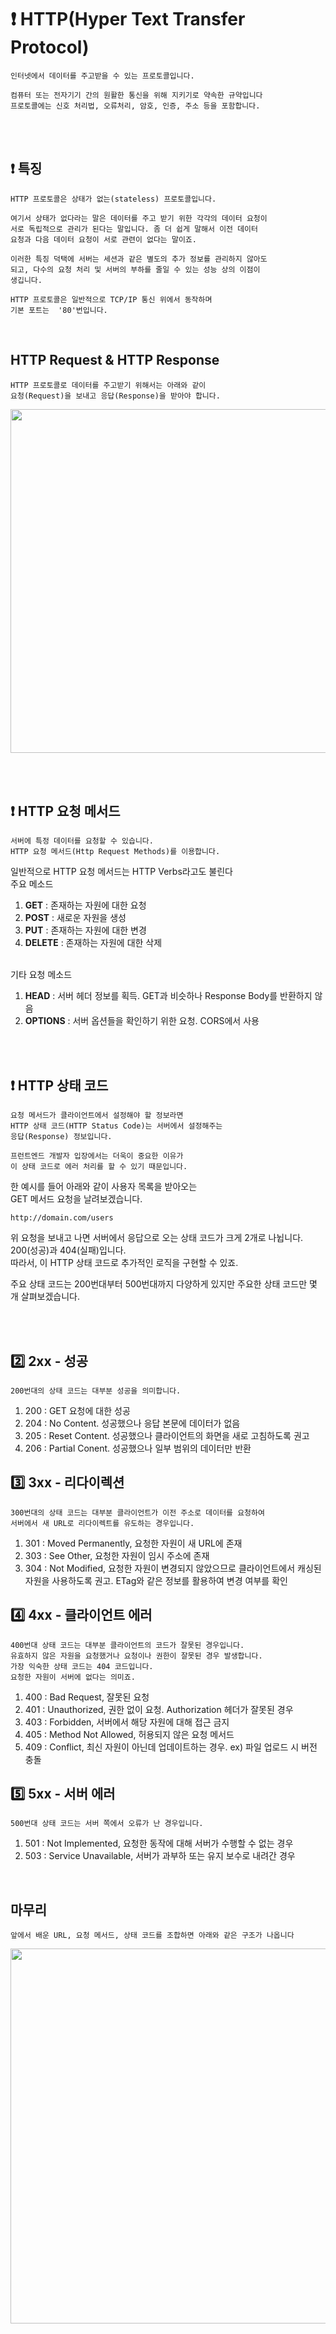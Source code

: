 # :exclamation: HTTP(Hyper Text Transfer Protocol)

```
인터넷에서 데이터를 주고받을 수 있는 프로토콜입니다. 

컴퓨터 또는 전자기기 간의 원활한 통신을 위해 지키기로 약속한 규약입니다
프로토콜에는 신호 처리법, 오류처리, 암호, 인증, 주소 등을 포함합니다.
```
<br><br>

## :exclamation: **특징**

```
HTTP 프로토콜은 상태가 없는(stateless) 프로토콜입니다. 

여기서 상태가 없다라는 말은 데이터를 주고 받기 위한 각각의 데이터 요청이
서로 독립적으로 관리가 된다는 말입니다. 좀 더 쉽게 말해서 이전 데이터
요청과 다음 데이터 요청이 서로 관련이 없다는 말이죠.

이러한 특징 덕택에 서버는 세션과 같은 별도의 추가 정보를 관리하지 않아도
되고, 다수의 요청 처리 및 서버의 부하를 줄일 수 있는 성능 상의 이점이
생깁니다.

HTTP 프로토콜은 일반적으로 TCP/IP 통신 위에서 동작하며 
기본 포트는  '80'번입니다.
```
<br>

## **HTTP Request & HTTP Response**
```
HTTP 프로토콜로 데이터를 주고받기 위해서는 아래와 같이
요청(Request)을 보내고 응답(Response)을 받아야 합니다.
```

<image width=550 src=https://user-images.githubusercontent.com/96968834/220542596-a28dbd9d-a93b-46c9-b7ae-b59ddffede64.png>

<br><br>

## :exclamation: **HTTP 요청 메서드**

```
서버에 특정 데이터를 요청할 수 있습니다. 
HTTP 요청 메서드(Http Request Methods)를 이용합니다.
```

일반적으로 HTTP 요청 메서드는 HTTP Verbs라고도 불린다<br>
주요 메소드
1. **GET** : 존재하는 자원에 대한 요청
2. **POST** : 새로운 자원을 생성
3. **PUT** : 존재하는 자원에 대한 변경
4. **DELETE** : 존재하는 자원에 대한 삭제

<br>
기타 요청 메소드

1. **HEAD** : 서버 헤더 정보를 획득. GET과 비슷하나 Response Body를 반환하지 않음
2. **OPTIONS** : 서버 옵션들을 확인하기 위한 요청. CORS에서 사용

<br><br>

## :exclamation: **HTTP 상태 코드**

```
요청 메서드가 클라이언트에서 설정해야 할 정보라면 
HTTP 상태 코드(HTTP Status Code)는 서버에서 설정해주는 
응답(Response) 정보입니다.

프런트엔드 개발자 입장에서는 더욱이 중요한 이유가 
이 상태 코드로 에러 처리를 할 수 있기 때문입니다.
```

한 예시를 들어 아래와 같이 사용자 목록을 받아오는 <br>
GET 메서드 요청을 날려보겠습니다.
```
http://domain.com/users
```

위 요청을 보내고 나면 서버에서 응답으로 오는 상태 코드가 크게 2개로 나뉩니다.<br> 200(성공)과 404(실패)입니다.<br> 
따라서, 이 HTTP 상태 코드로 추가적인 로직을 구현할 수 있죠.

주요 상태 코드는 200번대부터 500번대까지 다양하게 있지만 주요한 상태 코드만 몇 개 살펴보겠습니다.

<br><br>


## :two: **2xx - 성공**

```
200번대의 상태 코드는 대부분 성공을 의미합니다.
```

1. 200 : GET 요청에 대한 성공
2. 204 : No Content. 성공했으나 응답 본문에 데이터가 없음
3. 205 : Reset Content. 성공했으나 클라이언트의 화면을 새로 고침하도록 권고
4. 206 : Partial Conent. 성공했으나 일부 범위의 데이터만 반환

## :three: **3xx - 리다이렉션**
```
300번대의 상태 코드는 대부분 클라이언트가 이전 주소로 데이터를 요청하여
서버에서 새 URL로 리다이렉트를 유도하는 경우입니다.
```

1. 301 : Moved Permanently, 요청한 자원이 새 URL에 존재
2. 303 : See Other, 요청한 자원이 임시 주소에 존재
3. 304 : Not Modified, 요청한 자원이 변경되지 않았으므로 클라이언트에서 캐싱된 자원을 사용하도록 권고. ETag와 같은 정보를 활용하여 변경 여부를 확인


## :four: **4xx - 클라이언트 에러**
```
400번대 상태 코드는 대부분 클라이언트의 코드가 잘못된 경우입니다. 
유효하지 않은 자원을 요청했거나 요청이나 권한이 잘못된 경우 발생합니다.
가장 익숙한 상태 코드는 404 코드입니다. 
요청한 자원이 서버에 없다는 의미죠.
```
1. 400 : Bad Request, 잘못된 요청
2. 401 : Unauthorized, 권한 없이 요청. Authorization 헤더가 잘못된 경우
3. 403 : Forbidden, 서버에서 해당 자원에 대해 접근 금지
4. 405 : Method Not Allowed, 허용되지 않은 요청 메서드
5. 409 : Conflict, 최신 자원이 아닌데 업데이트하는 경우. ex) 파일 업로드 시 버전 충돌


## :five: **5xx - 서버 에러**
```
500번대 상태 코드는 서버 쪽에서 오류가 난 경우입니다.
```

1. 501 : Not Implemented, 요청한 동작에 대해 서버가 수행할 수 없는 경우
2. 503 : Service Unavailable, 서버가 과부하 또는 유지 보수로 내려간 경우

<br>

## 마무리
```
앞에서 배운 URL, 요청 메서드, 상태 코드를 조합하면 아래와 같은 구조가 나옵니다
```
<img width=600 src=https://user-images.githubusercontent.com/96968834/220544924-59b8bd07-53f7-4935-a125-2ee6c2878c33.png>

